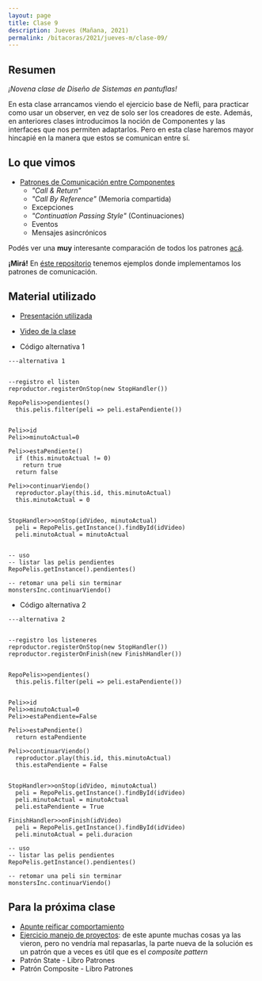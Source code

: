 ```yaml
---
layout: page
title: Clase 9
description: Jueves (Mañana, 2021)
permalink: /bitacoras/2021/jueves-m/clase-09/
---
```


## Resumen

*¡Novena clase de Diseño de Sistemas en pantuflas!*

En esta clase arrancamos viendo el ejercicio base de Nefli, para practicar como usar un observer, en vez de solo ser los creadores de este.
Además, en anteriores clases introducimos la noción de Componentes y las interfaces que nos permiten adaptarlos. Pero en esta clase haremos mayor hincapié en la manera que estos se comunican entre sí.

## Lo que vimos

- [Patrones de Comunicación entre Componentes](https://docs.google.com/document/d/1EVPwqFyq2TW5Z5_VUeWdh9yLesxPBbSBzke2jHNURuk/edit)
  - _"Call & Return"_
  - _"Call By Reference"_ (Memoria compartida)
  - Excepciones
  - _"Continuation Passing Style"_ (Continuaciones)
  - Eventos
  - Mensajes asincrónicos

Podés ver una **muy** interesante comparación de todos los patrones [acá](https://docs.google.com/document/d/1dBaf8tILr37iD2mNMiZsfeYdL7AADW698skIkkoVU9g/edit).

**¡Mirá!** En [éste repositorio](https://github.com/dds-utn/patrones-comunicacion) tenemos ejemplos donde implementamos los patrones de comunicación.

## Material utilizado

- [Presentación utilizada](https://docs.google.com/presentation/d/1AE7Zb-dFgZqKJRo0xkesrC8C1w_ngZ2f7IDLW_nFnKo/edit?usp=sharing)
- [Video de la clase](https://youtu.be/9UYIo4qlTv0)

- Código alternativa 1

```
---alternativa 1


--registro el listen
reproductor.registerOnStop(new StopHandler())

RepoPelis>>pendientes()
  this.pelis.filter(peli => peli.estaPendiente())


Peli>>id
Peli>>minutoActual=0

Peli>>estaPendiente()
  if (this.minutoActual != 0)
    return true
  return false

Peli>>continuarViendo()
  reproductor.play(this.id, this.minutoActual)
  this.minutoActual = 0


StopHandler>>onStop(idVideo, minutoActual)
  peli = RepoPelis.getInstance().findById(idVideo)
  peli.minutoActual = minutoActual


-- uso
-- listar las pelis pendientes
RepoPelis.getInstance().pendientes()

-- retomar una peli sin terminar
monstersInc.continuarViendo()

```

- Código alternativa 2

```
---alternativa 2


--registro los listeneres
reproductor.registerOnStop(new StopHandler())
reproductor.registerOnFinish(new FinishHandler())


RepoPelis>>pendientes()
  this.pelis.filter(peli => peli.estaPendiente())


Peli>>id
Peli>>minutoActual=0
Peli>>estaPendiente=False

Peli>>estaPendiente()
  return estaPendiente

Peli>>continuarViendo()
  reproductor.play(this.id, this.minutoActual)
  this.estaPendiente = False


StopHandler>>onStop(idVideo, minutoActual)
  peli = RepoPelis.getInstance().findById(idVideo)
  peli.minutoActual = minutoActual
  peli.estaPendiente = True

FinishHandler>>onFinish(idVideo)
  peli = RepoPelis.getInstance().findById(idVideo)
  peli.minutoActual = peli.duracion

-- uso
-- listar las pelis pendientes
RepoPelis.getInstance().pendientes()

-- retomar una peli sin terminar
monstersInc.continuarViendo()
```


## Para la próxima clase

- [Apunte reificar comportamiento](https://docs.google.com/document/d/1RnmKXlQ5tdIasBmFiYFOOe8_JZMSetaT1APLLE9NGIE/edit#heading=h.xuj11ffam8am)
- [Ejercicio manejo de proyectos](https://docs.google.com/document/d/1RqEERDOr2ZVNGUKkMVrnbgu0jT12mc4cB_t0Tg3tAeM/edit): de este apunte muchas cosas ya las vieron, pero no vendría mal repasarlas, la parte nueva de la solución es un patrón que a veces es útil que es el _composite pattern_
- Patrón State - Libro Patrones
- Patrón Composite - Libro Patrones
